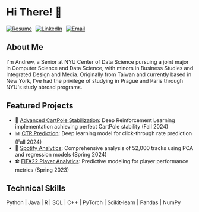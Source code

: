 # Hi There! 👋 

<div style="display: flex; gap: 10px;">
    <a href="https://github.com/ALiao18/Resume/blob/main/resumeF24.pdf">
        <img src="https://img.shields.io/badge/Resume-purple?style=for-the-badge" alt="Resume"/>
    </a>
    <a href="https://www.linkedin.com/in/andrew-liao18/">
        <img src="https://img.shields.io/badge/LinkedIn-0077B5?style=for-the-badge&logo=linkedin&logoColor=white" alt="LinkedIn"/>
    </a>
    <a href="mailto:yl8520@nyu.edu">
        <img src="https://img.shields.io/badge/Email-D14836?style=for-the-badge&logo=gmail&logoColor=white" alt="Email"/>
    </a>
</div>

## About Me
I'm Andrew, a Senior at NYU Center of Data Science pursuing a joint major in Computer Science and Data Science, with minors in Business Studies and Integrated Design and Media. Originally from Taiwan and currently based in New York, I've had the privilege of studying in Prague and Paris through NYU's study abroad programs.

## Featured Projects
- 🤖 [Advanced CartPole Stabilization](https://github.com/ALiao18/Deep-RL-Cartpole): Deep Reinforcement Learning implementation achieving perfect CartPole stability (Fall 2024)
- 📊 [CTR Prediction](https://github.com/ALiao18/AVAZU-CTR-Classification): Deep learning model for click-through rate prediction (Fall 2024)
- 🎵 [Spotify Analytics](https://github.com/ALiao18/Charting-the-Charts): Comprehensive analysis of 52,000 tracks using PCA and regression models (Spring 2024)
- ⚽ [FIFA22 Player Analytics](https://github.com/ALiao18/FIFA22-Player-Data-Analysis): Predictive modeling for player performance metrics (Spring 2023)

## Technical Skills
Python | Java | R | SQL | C++ | PyTorch | Scikit-learn | Pandas | NumPy
